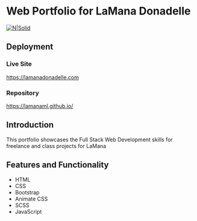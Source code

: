 # Web Portfolio for LaMana Donadelle

[![N|Solid](https://lamanadonadelle.com/assets/images/logo.JPG)](https://lamanadonadelle.com)
## Deployment
 ### Live Site
 https://lamanadonadelle.com

 ### Repository
 https://lamanaml.github.io/


## Introduction
This portfolio showcases the Full Stack Web Development skills for freelance and class projects for LaMana




## Features and Functionality
 - HTML
 - CSS
 - Bootstrap
 - Animate CSS
 - SCSS
 - JavaScript





